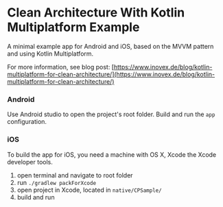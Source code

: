 # Clean Architecture With Kotlin Multiplatform Example

A minimal example app for Android and iOS, based on the MVVM pattern and using Kotlin Multiplatform.

For more information, see blog post: [https://www.inovex.de/blog/kotlin-multiplatform-for-clean-architecture/](https://www.inovex.de/blog/kotlin-multiplatform-for-clean-architecture/)

### Android

Use Android studio to open the project's root folder. Build and run the `app` configuration. 

### iOS

To build the app for iOS, you need a machine with OS X, Xcode the Xcode developer tools.

1. open terminal and navigate to root folder
2. run `./gradlew packForXcode`
3. open project in Xcode, located in `native/CPSample/`
4. build and run
